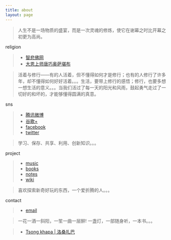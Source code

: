 ```yaml
---
title: about
layout: page
---
```



>人生不是一场物质的盛宴，而是一次灵魂的修炼，使它在谢幕之时比开幕之初更为高尚。

religion

>*  [智悲佛网](http://www.zhibeifw.com/cn/)
>*  [大恩上师唐巧奥萨堪布](http://www.mcgmh.com/index.html)

>活着与修行——有的人活着，但不懂得如何才是修行；也有的人修行了许多年，却不懂得如何好好活着。。。生活，要带上修行的感悟；修行，也要多想一想生活的意义。。。当我们活过了每一天的阳光和风雨，鼓起勇气走过了一切好的和坏的，才能够懂得圆满的真意。

sns

>*  [腾讯微博](http://t.qq.com/ztd811)
>*  [谷歌+](http://plus.google.com/104737782888483368647)
>*  [facebook](http://facebook.com/buddhishzhang)
>*  [twitter](https://twitter.com/ztd811)

>学习、保存、共享、利用、创新知识。。。

project

>*  [music](https://music.72moc.com)
>*  [books](https://book.72moc.com)
>*  [notes](http://notes.72moc.com)
>*  [wiki](http://wiki.72moc.com)

>喜欢探索新奇好玩的东西，一个爱折腾的人。。。

contact

>*  [email](mailto:ztd811@gmail.com/) 

>一花一酒一斜阳，一笙一曲一层醉!
>一盏灯，一部随身听，一本书。。。

>* [Tsong khapa | 洛桑扎巴](http://www.72moc.com)
